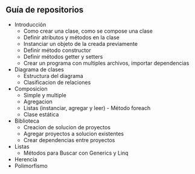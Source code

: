 ## Guía de repositorios

- Introducción
    - Como crear una clase, como se compose una clase
    - Definir atributos y métodos en la clase
    - Instanciar un objeto de la creada previamente
    - Definir método constructor
    - Definir métodos getter y setters
    - Crear un programa con multiples archivos, importar dependencias
- Diagrama de clases
    - Estructura del diagrama
    - Clasificacion de relaciones
- Composicion
    - Simple y multiple
    - Agregacion
    - Listas (instanciar, agregar y leer) - Método foreach
    - Clase estática
- Biblioteca
    - Creacion de solucion de proyectos
    - Agregar proyectos a solucion existentes
    - Crear dependencias entre proyectos
- Listas
    - Métodos para Buscar con Generics y Linq
- Herencia
- Polimorfismo
